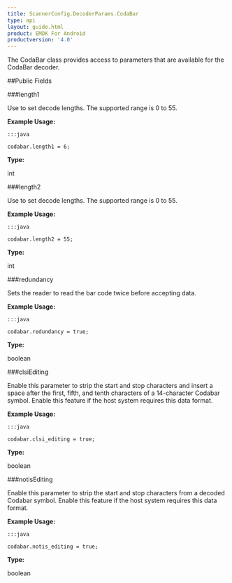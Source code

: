 ```yaml
---
title: ScannerConfig.DecoderParams.CodaBar
type: api
layout: guide.html
product: EMDK For Android
productversion: '4.0'
---
```



The CodaBar class provides access to parameters that are available
 for the CodaBar decoder.

##Public Fields

###length1

Use to set decode lengths. The supported range is 0 to 55.
 
 

**Example Usage:**
	
	:::java
	
	codabar.length1 = 6;
	


**Type:**

int

###length2

Use to set decode lengths. The supported range is 0 to 55.
 
 

**Example Usage:**
	
	:::java
	
	codabar.length2 = 55;
	


**Type:**

int

###redundancy

Sets the reader to read the bar code twice before accepting data.
 
 

**Example Usage:**
	
	:::java
	
	codabar.redundancy = true;
	


**Type:**

boolean

###clsiEditing

Enable this parameter to strip the start and stop characters and
 insert a space after the first, fifth, and tenth characters of a
 14-character Codabar symbol. Enable this feature if the host
 system requires this data format.
 
 

**Example Usage:**
	
	:::java
	
	codabar.clsi_editing = true;
	


**Type:**

boolean

###notisEditing

Enable this parameter to strip the start and stop characters from
 a decoded Codabar symbol. Enable this feature if the host system
 requires this data format.
 
 

**Example Usage:**
	
	:::java
	
	codabar.notis_editing = true;
	


**Type:**

boolean









